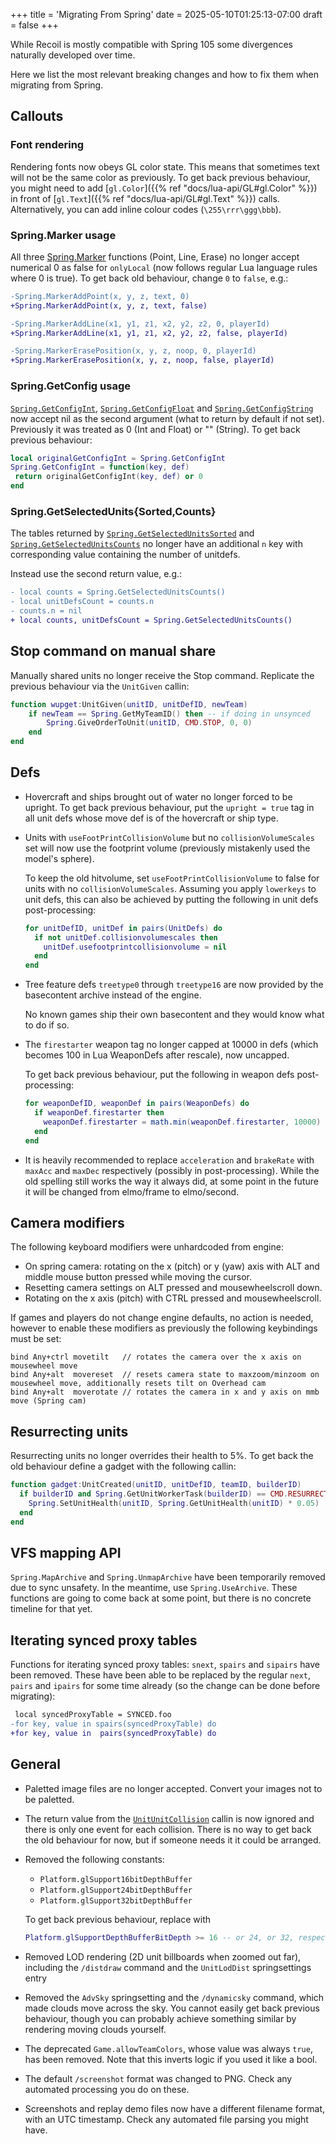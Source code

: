 +++
title = 'Migrating From Spring'
date = 2025-05-10T01:25:13-07:00
draft = false
+++

While Recoil is mostly compatible with Spring 105 some divergences naturally
developed over time.

Here we list the most relevant breaking changes and how to fix them when
migrating from Spring.

## Callouts

### Font rendering

Rendering fonts now obeys GL color state. This means that sometimes text will
not be the same color as previously. To get back previous behaviour, you might
need to add
[`gl.Color`]({{% ref "docs/lua-api/GL#gl.Color" %}})
in front of
[`gl.Text`]({{% ref "docs/lua-api/GL#gl.Text" %}})
calls. Alternatively, you can add inline colour codes (`\255\rrr\ggg\bbb`).

### Spring.Marker usage

All three [Spring.Marker] functions (Point, Line, Erase) no longer accept
numerical 0 as false for `onlyLocal` (now follows regular Lua language rules
where 0 is true). To get back old behaviour, change `0` to `false`, e.g.:

```diff
-Spring.MarkerAddPoint(x, y, z, text, 0)
+Spring.MarkerAddPoint(x, y, z, text, false)
```

```diff
-Spring.MarkerAddLine(x1, y1, z1, x2, y2, z2, 0, playerId)
+Spring.MarkerAddLine(x1, y1, z1, x2, y2, z2, false, playerId)
```

```diff
-Spring.MarkerErasePosition(x, y, z, noop, 0, playerId)
+Spring.MarkerErasePosition(x, y, z, noop, false, playerId)
```

### Spring.GetConfig usage

[`Spring.GetConfigInt`](https://beyond-all-reason.github.io/spring/ldoc/modules/UnsyncedRead.html#Spring.GetConfigInt),
[`Spring.GetConfigFloat`](https://beyond-all-reason.github.io/spring/ldoc/modules/UnsyncedRead.html#Spring.GetConfigFloat) and
[`Spring.GetConfigString`](https://beyond-all-reason.github.io/spring/ldoc/modules/UnsyncedRead.html#Spring.GetConfigString)
now accept nil as the second argument (what to return by default if not set).
Previously it was treated as 0 (Int and Float) or "" (String).
To get back previous behaviour:

```lua
local originalGetConfigInt = Spring.GetConfigInt
Spring.GetConfigInt = function(key, def)
 return originalGetConfigInt(key, def) or 0
end
```

### Spring.GetSelectedUnits{Sorted,Counts}

The tables returned by
[`Spring.GetSelectedUnitsSorted`](https://beyond-all-reason.github.io/spring/ldoc/modules/UnsyncedRead.html#Spring.GetSelectedUnitsSorted) and
[`Spring.GetSelectedUnitsCounts`](https://beyond-all-reason.github.io/spring/ldoc/modules/UnsyncedRead.html#Spring.GetSelectedUnitsCounts)
no longer have an additional `n` key with corresponding value containing the
number of unitdefs.

Instead use the second return value, e.g.:

```diff
- local counts = Spring.GetSelectedUnitsCounts()
- local unitDefsCount = counts.n
- counts.n = nil
+ local counts, unitDefsCount = Spring.GetSelectedUnitsCounts()
```

## Stop command on manual share
Manually shared units no longer receive the Stop command.
Replicate the previous behaviour via the `UnitGiven` callin:
```lua
function wupget:UnitGiven(unitID, unitDefID, newTeam)
	if newTeam == Spring.GetMyTeamID() then -- if doing in unsynced
		Spring.GiveOrderToUnit(unitID, CMD.STOP, 0, 0)
	end
end
```

## Defs

- Hovercraft and ships brought out of water no longer forced to be upright.
To get back previous behaviour, put the `upright = true` tag in all unit defs
whose move def is of the hovercraft or ship type.
- Units with `useFootPrintCollisionVolume` but no `collisionVolumeScales` set
will now use the footprint volume (previously mistakenly used the model's sphere).

  To keep the old hitvolume, set `useFootPrintCollisionVolume` to false for units
  with no `collisionVolumeScales`. Assuming you apply `lowerkeys` to unit defs,
  this can also be achieved by putting the following in unit defs post-processing:

  ```lua
  for unitDefID, unitDef in pairs(UnitDefs) do
    if not unitDef.collisionvolumescales then
      unitDef.usefootprintcollisionvolume = nil
    end
  end
  ```
- Tree feature defs `treetype0` through `treetype16` are now provided by the
basecontent archive instead of the engine.

  No known games ship their own basecontent and they would know what to do if so.

- The `firestarter` weapon tag no longer capped at 10000 in defs (which
becomes 100 in Lua WeaponDefs after rescale), now uncapped.

  To get back previous behaviour, put the following in weapon defs
  post-processing:

  ```lua
  for weaponDefID, weaponDef in pairs(WeaponDefs) do
    if weaponDef.firestarter then
      weaponDef.firestarter = math.min(weaponDef.firestarter, 10000)
    end
  end
  ```

- It is heavily recommended to replace `acceleration` and `brakeRate`
with `maxAcc` and `maxDec` respectively (possibly in post-processing).
While the old spelling still works the way it always did, at some point
in the future it will be changed from elmo/frame to elmo/second.

## Camera modifiers

The following keyboard modifiers were unhardcoded from engine:

- On spring camera: rotating on the x (pitch) or y (yaw) axis with ALT and
middle mouse button pressed while moving the cursor.
- Resetting camera settings on ALT pressed and mousewheelscroll down.
- Rotating on the x axis (pitch) with CTRL pressed and mousewheelscroll.

If games and players do not change engine defaults, no action is needed,
however to enable these modifiers as previously the following keybindings must
be set:

```
bind Any+ctrl movetilt   // rotates the camera over the x axis on mousewheel move
bind Any+alt  movereset  // resets camera state to maxzoom/minzoom on mousewheel move, additionally resets tilt on Overhead cam
bind Any+alt  moverotate // rotates the camera in x and y axis on mmb move (Spring cam)
```

## Resurrecting units

Resurrecting units no longer overrides their health to 5%.
To get back the old behaviour define a gadget with the following callin:

```lua
function gadget:UnitCreated(unitID, unitDefID, teamID, builderID)
  if builderID and Spring.GetUnitWorkerTask(builderID) == CMD.RESURRECT then
    Spring.SetUnitHealth(unitID, Spring.GetUnitHealth(unitID) * 0.05)
  end
end
```

## VFS mapping API

`Spring.MapArchive` and `Spring.UnmapArchive` have been temporarily removed due to sync unsafety.
In the meantime, use `Spring.UseArchive`. These functions are going to come back at some point,
but there is no concrete timeline for that yet.

## Iterating synced proxy tables

Functions for iterating synced proxy tables: `snext`, `spairs` and `sipairs` have been removed.
These have been able to be replaced by the regular `next`, `pairs` and `ipairs` for some time
already (so the change can be done before migrating):
```diff
 local syncedProxyTable = SYNCED.foo
-for key, value in spairs(syncedProxyTable) do
+for key, value in  pairs(syncedProxyTable) do
```

## General

- Paletted image files are no longer accepted. Convert your images not to be paletted.
- The return value from the
[`UnitUnitCollision`](https://beyond-all-reason.github.io/spring/ldoc/modules/LuaHandle.html#UnitUnitCollision)
callin is now ignored and there is only one event for each collision.
There is no way to get back the old behaviour for now,
but if someone needs it it could be arranged.
- Removed the following constants:
  - `Platform.glSupport16bitDepthBuffer`
  - `Platform.glSupport24bitDepthBuffer`
  - `Platform.glSupport32bitDepthBuffer`

  To get back previous behaviour, replace with
  ```lua
  Platform.glSupportDepthBufferBitDepth >= 16 -- or 24, or 32, respectively
  ```
- Removed LOD rendering (2D unit billboards when zoomed out far), including the
`/distdraw` command and the `UnitLodDist` springsettings entry
- Removed the `AdvSky` springsetting and the `/dynamicsky` command,
which made clouds move across the sky. You cannot easily get back
previous behaviour, though you can probably achieve something similar
by rendering moving clouds yourself.
- The deprecated `Game.allowTeamColors`, whose value was always `true`, has been removed. Note that this inverts logic if you used it like a bool.
- The default `/screenshot` format was changed to PNG. Check any automated processing you do on these.
- Screenshots and replay demo files now have a different filename format, with an UTC timestamp. Check any automated file parsing you might have.

[Spring.Marker]: https://beyond-all-reason.github.io/spring/ldoc/modules/UnsyncedCtrl.html#Markers
